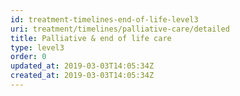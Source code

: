 ```yaml
---
id: treatment-timelines-end-of-life-level3
uri: treatment/timelines/palliative-care/detailed
title: Palliative & end of life care
type: level3
order: 0
updated_at: 2019-03-03T14:05:34Z
created_at: 2019-03-03T14:05:34Z
---
```


